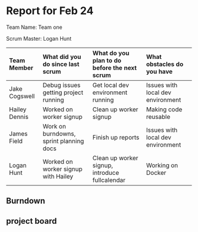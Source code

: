 # Report for Feb 24

Team Name: Team one

Scrum Master: Logan Hunt

| Team Member   | What did you do since last scrum        | What do you plan to do before the next scrum   | What obstacles do you have        |
| :---          | :---                                    | :---                                           | :---                              |
| Jake Cogswell | Debug issues getting project running    | Get local dev environment running              | Issues with local dev environment |
| Hailey Dennis | Worked on worker signup                 | Clean up worker signup                         | Making code reusable              |
| James Field   | Work on burndowns, sprint planning docs | Finish up reports                              | Issues with local dev environment |
| Logan Hunt    | Worked on worker signup with Hailey     | Clean up worker signup, introduce fullcalendar | Working on Docker                 |

## Burndown



## project board
